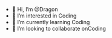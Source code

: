 - 👋 Hi, I’m @Dragon
- 👀 I’m interested in Coding
- 🌱 I’m currently learning Coding
- 💞️ I’m looking to collaborate onCoding


<!---
Dragon-1645/Dragon-1645 is a ✨ special ✨ repository because its `README.md` (this file) appears on your GitHub profile.
You can click the Preview link to take a look at your changes.
--->
